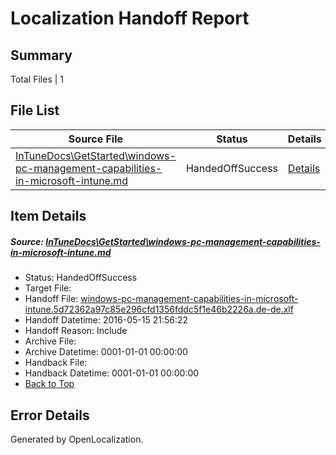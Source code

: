 # <a name='report-top'></a> Localization Handoff Report

## Summary
 Total Files | 1

## File List
 Source File | Status | Details 
 ----------- | ------ | ------- 
 [InTuneDocs\GetStarted\windows-pc-management-capabilities-in-microsoft-intune.md](https://github.com/Microsoft/IntuneDocs-pr/blob/de5c229671c25d1cabb08928ced74878e5e64733/InTuneDocs/GetStarted/windows-pc-management-capabilities-in-microsoft-intune.md) | HandedOffSuccess | [Details](#3c5fb298ddcf1fd3299e94928c0c33af54eabd83516)

## Item Details
##### <a name='3c5fb298ddcf1fd3299e94928c0c33af54eabd83516'></a> Source: [InTuneDocs\GetStarted\windows-pc-management-capabilities-in-microsoft-intune.md](https://github.com/Microsoft/IntuneDocs-pr/blob/de5c229671c25d1cabb08928ced74878e5e64733/InTuneDocs/GetStarted/windows-pc-management-capabilities-in-microsoft-intune.md)
* Status: HandedOffSuccess
* Target File: 
* Handoff File: [windows-pc-management-capabilities-in-microsoft-intune.5d72362a97c85e296cfd1356fddc5f1e46b2226a.de-de.xlf](https://github.com/Microsoft/EM.handoff/blob/3d79e778c60398aaeb546f93b368643b23b6e049/ol-handoff/Microsoft/IntuneDocs-pr.de-de/master/windows-pc-management-capabilities-in-microsoft-intune.5d72362a97c85e296cfd1356fddc5f1e46b2226a.de-de.xlf)
* Handoff Datetime: 2016-05-15 21:56:22
* Handoff Reason: Include
* Archive File: 
* Archive Datetime: 0001-01-01 00:00:00
* Handback File: 
* Handback Datetime: 0001-01-01 00:00:00
* [Back to Top](#report-top)


## Error Details

Generated by OpenLocalization.
